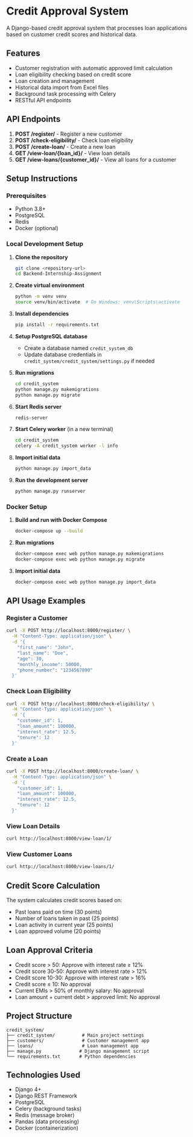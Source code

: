 # Credit Approval System

A Django-based credit approval system that processes loan applications based on customer credit scores and historical data.

## Features

- Customer registration with automatic approved limit calculation
- Loan eligibility checking based on credit score
- Loan creation and management
- Historical data import from Excel files
- Background task processing with Celery
- RESTful API endpoints

## API Endpoints

1. **POST /register/** - Register a new customer
2. **POST /check-eligibility/** - Check loan eligibility
3. **POST /create-loan/** - Create a new loan
4. **GET /view-loan/{loan_id}/** - View loan details
5. **GET /view-loans/{customer_id}/** - View all loans for a customer

## Setup Instructions

### Prerequisites

- Python 3.8+
- PostgreSQL
- Redis
- Docker (optional)

### Local Development Setup

1. **Clone the repository**
   ```bash
   git clone <repository-url>
   cd Backend-Internship-Assignment
   ```

2. **Create virtual environment**
   ```bash
   python -m venv venv
   source venv/bin/activate  # On Windows: venv\Scripts\activate
   ```

3. **Install dependencies**
   ```bash
   pip install -r requirements.txt
   ```

4. **Setup PostgreSQL database**
   - Create a database named `credit_system_db`
   - Update database credentials in `credit_system/credit_system/settings.py` if needed

5. **Run migrations**
   ```bash
   cd credit_system
   python manage.py makemigrations
   python manage.py migrate
   ```

6. **Start Redis server**
   ```bash
   redis-server
   ```

7. **Start Celery worker** (in a new terminal)
   ```bash
   cd credit_system
   celery -A credit_system worker -l info
   ```

8. **Import initial data**
   ```bash
   python manage.py import_data
   ```

9. **Run the development server**
   ```bash
   python manage.py runserver
   ```

### Docker Setup

1. **Build and run with Docker Compose**
   ```bash
   docker-compose up --build
   ```

2. **Run migrations**
   ```bash
   docker-compose exec web python manage.py makemigrations
   docker-compose exec web python manage.py migrate
   ```

3. **Import initial data**
   ```bash
   docker-compose exec web python manage.py import_data
   ```

## API Usage Examples

### Register a Customer
```bash
curl -X POST http://localhost:8000/register/ \
  -H "Content-Type: application/json" \
  -d '{
    "first_name": "John",
    "last_name": "Doe",
    "age": 30,
    "monthly_income": 50000,
    "phone_number": "1234567890"
  }'
```

### Check Loan Eligibility
```bash
curl -X POST http://localhost:8000/check-eligibility/ \
  -H "Content-Type: application/json" \
  -d '{
    "customer_id": 1,
    "loan_amount": 100000,
    "interest_rate": 12.5,
    "tenure": 12
  }'
```

### Create a Loan
```bash
curl -X POST http://localhost:8000/create-loan/ \
  -H "Content-Type: application/json" \
  -d '{
    "customer_id": 1,
    "loan_amount": 100000,
    "interest_rate": 12.5,
    "tenure": 12
  }'
```

### View Loan Details
```bash
curl http://localhost:8000/view-loan/1/
```

### View Customer Loans
```bash
curl http://localhost:8000/view-loans/1/
```

## Credit Score Calculation

The system calculates credit scores based on:
- Past loans paid on time (30 points)
- Number of loans taken in past (25 points)
- Loan activity in current year (25 points)
- Loan approved volume (20 points)

## Loan Approval Criteria

- Credit score > 50: Approve with interest rate ≥ 12%
- Credit score 30-50: Approve with interest rate > 12%
- Credit score 10-30: Approve with interest rate > 16%
- Credit score ≤ 10: No approval
- Current EMIs > 50% of monthly salary: No approval
- Loan amount + current debt > approved limit: No approval

## Project Structure

```
credit_system/
├── credit_system/          # Main project settings
├── customers/              # Customer management app
├── loans/                  # Loan management app
├── manage.py              # Django management script
└── requirements.txt       # Python dependencies
```

## Technologies Used

- Django 4+
- Django REST Framework
- PostgreSQL
- Celery (background tasks)
- Redis (message broker)
- Pandas (data processing)
- Docker (containerization) 